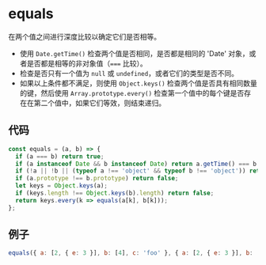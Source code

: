 # equals

在两个值之间进行深度比较以确定它们是否相等。

- 使用 `Date.getTime()` 检查两个值是否相同，是否都是相同的 'Date' 对象，或者是否都是相等的非对象值（`===` 比较）。
- 检查是否只有一个值为 `null` 或 `undefined`，或者它们的类型是否不同。
- 如果以上条件都不满足，则使用 `Object.keys()` 检查两个值是否具有相同数量的键，然后使用 `Array.prototype.every()` 检查第一个值中的每个键是否存在在第二个值中，如果它们等效，则结束递归。

## 代码

```js
const equals = (a, b) => {
  if (a === b) return true;
  if (a instanceof Date && b instanceof Date) return a.getTime() === b.getTime();
  if (!a || !b || (typeof a !== 'object' && typeof b !== 'object')) return a === b;
  if (a.prototype !== b.prototype) return false;
  let keys = Object.keys(a);
  if (keys.length !== Object.keys(b).length) return false;
  return keys.every(k => equals(a[k], b[k]));
};
```

## 例子

```js
equals({ a: [2, { e: 3 }], b: [4], c: 'foo' }, { a: [2, { e: 3 }], b: [4], c: 'foo' }); // true
```
